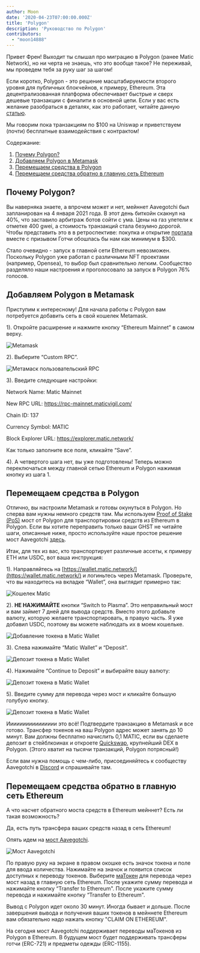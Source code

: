 ```yaml
---
author: Moon
date: '2020-04-23T07:00:00.000Z'
title: 'Polygon'
description: 'Руководство по Polygon'
contributors:
  - "moon14888"
---
```


Привет Френ! Выходит ты слышал про миграцию в Polygon (ранее Matic Network), но ни черта не знаешь, что это вообще такое? Не переживай, мы проведем тебя за руку шаг за шагом!

Если коротко, Polygon - это решение масштабируемости второго уровня для публичных блокчейнов, к примеру, Ethereum. Эта децентрализованная платформа обеспечивает быстрые и сверх дешевые транзакции с финалити в основной цепи. Если у вас есть желание разобраться в деталях, как это работает, читайте данную [статью](https://medium.com/matic-network/what-is-matic-network-466a2c493ae1).

Мы говорим пока транзакциям по $100 на Uniswap и приветствуем (почти) бесплатные взаимодействия с контрактом!

<div class="contentsBox">

Содержание:

<ol>
<li><a href=#why-polygon->Почему Polygon?</a></li>
<li><a href=#adding-polygon-to-your-metamask>Добавляем Polygon в Metamask</a></li>
<li><a href=#bridging-assets-to-polygon>Перемещаем средства в Polygon</a></li>
<li><a href=#bridging-assets-back-to-ethereum-mainnet>Перемещаем средства обратно в главную сеть Ethereum</a></li>
</ol>

</div>

## Почему Polygon?

Вы наверняка знаете, а впрочем может и нет, мейннет Aavegotchi был запланирован на 4 января 2021 года. В этот день биткойн скакнул на 40%, что заставило арбитраж ботов сойти с ума. Цены на газ улетели к отметке 400 gwei, а стоимость транзакций стала безумно дорогой. Чтобы представить это в в ретроспективе: покупка и открытие [портала](/portals) вместе с призывом Готчи обошлась бы нам как минимум в $300.

Стало очевидно - запуск в главной сети Ethereum невозможен. Поскольку Polygon уже работал с различными NFT проектами (например, Opensea), то выбор был сравнительно легким. Сообщество разделяло наши настроения и проголосовало за запуск в Polygon 76% голосов.

## Добавляем Polygon в Metamask

Приступим к интересному! Для начала работы с Polygon вам потребуется добавить сеть в свой кошелек Metamask.

1). Откройте расширение и нажмите кнопку “Ethereum Mainnet” в самом верху.

<img class = "bodyImage" src = "/polygon/metamask.png" alt = "Metamask" />

2). Выберите “Custom RPC”.

<img class = "bodyImage" src = "/polygon/metamask-custom-RPC.png" alt = "Метамаск пользовательский RPC" />

3). Введите следующие настройки:

Network Name: Matic Mainnet

New RPC URL: https://rpc-mainnet.maticvigil.com/

Chain ID: 137

Currency Symbol: MATIC

Block Explorer URL: https://explorer.matic.network/

Как только заполните все поля, кликайте “Save”.

4). А четвертого шага нет, вы уже подготовлены! Теперь можно переключаться между главной сетью Ethereum и Polygon нажимая кнопку из шага 1.

## Перемещаем средства в Polygon
Отлично, вы настроили Metamask и готовы окунуться в Polygon. Но сперва вам нужны немного средств там. Мы используем [Proof of Stake (PoS)](/glossary#proof-of-stake) мост от Polygon для транспортировки средств из Ethereum в Polygon. Если вы хотите переправить только ваши GHST не читайте шаги, описанные ниже, просто используйте наше простое решение мост Aavegotchi [здесь](https://aavegotchi.com/bridge).

Итак, для тех из вас, кто транспортирует различные ассеты, к примеру ETH или USDC, вот ваша инструкция:

1). Направляйтесь на [https://wallet.matic.network/](https://wallet.matic.network/) и логиньтесь через Metamask. Проверьте, что вы находитесь на вкладке “Wallet”, она выглядит примерно так:

<img class = "bodyImage" src = "/polygon/matic-wallet.png" alt = "Кошелек Matic" />

2). **НЕ НАЖИМАЙТЕ** кнопки “Switch to Plasma”. Это неправильный мост и вам займет 7 дней для вывода средств. Вместо этого добавьте валюту, которую желаете транспортировать, в правую часть. Я уже добавил USDC, поэтому вы можете наблюдать их в моем кошельке.

<img class = "bodyImage" src = "/polygon/matic-wallet-add-token.png" alt = "Добавление токена в Matic Wallet" />

3). Слева нажимайте “Matic Wallet” и “Deposit”.

<img class = "bodyImage" src = "/polygon/matic-wallet-deposit.png" alt = "Депозит токена в Matic Wallet" />

4). Нажимайте “Continue to Deposit” и выбирайте вашу валюту:

<img class = "bodyImage" src = "/polygon/matic-wallet-deposit2.png" alt = "Депозит токена в Matic Wallet" />

5). Введите сумму для перевода через мост и кликайте большую голубую кнопку.

<img class = "bodyImage" src = "/polygon/matic-wallet-deposit3.png" alt = "Депозит токена в Matic Wallet" />

Ииииииииииииииии это всё! Подтвердите транзакцию в Metamask и все готово. Трансфер токенов на ваш Polygon адрес может занять до 10 минут. Вам должны бесплатно начислить 0,1 MATIC, если вы сделаете депозит в стейблкоинах и откроете [Quickswap](https://quickswap.exchange/), крупнейший DEX в Polygon. (Этого хватит на тысячи транзакций, Polygon потрясный!)

Если вам нужна помощь с чем-либо, присоединяйтесь к сообществу Aavegotchi в [Discord](https://discord.com/invite/rttCTkZ) и спрашивайте там.

## Перемещаем средства обратно в главную сеть Ethereum

А что насчет обратного моста средств в Ethereum мейннет? Есть ли такая возможность?

Да, есть путь трансфера ваших средств назад в сеть Ethereum!

Опять идем на [мост Aavegotchi](https://aavegotchi.com/bridge).

<img class = "bodyImage" src = "/polygon/bridge-to-matic.png" alt = "Мост Aavegotchi" />

По правую руку на экране в правом окошке есть значок токена и поле для ввода количества. Нажимайте на значок и появится список доступных к переводу токенов. Выберите [маТокен](/matokens) для перевода через мост назад в главную сеть Ethereum. После укажите сумму перевода и нажимайте кнопку “Transfer to Ethereum". После укажите сумму перевода и нажимайте кнопку “Transfer to Ethereum".

Вывод с Polygon идет около 30 минут. Иногда бывает и дольше. После завершения вывода и получения ваших токенов в мейннете Ethereum вам обязательно надо нажать кнопку "CLAIM ON ETHEREUM".

На сегодня мост Aavegotchi поддерживает переводы маТокенов из Polygon в Ethereum. В будущем мост будет поддерживать трансферы готчи (ERC-721) и предметы одежды (ERC-1155).